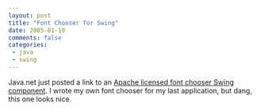 ```yaml
---
layout: post
title: "Font Chooser for Swing"
date: 2005-01-19
comments: false
categories:
 - java
 - swing
---
```


Java.net just posted a link to an [Apache licensed font chooser Swing component](http://common.l2fprod.com/index.php). I wrote my own font chooser for my last application, but dang, this one looks nice.


